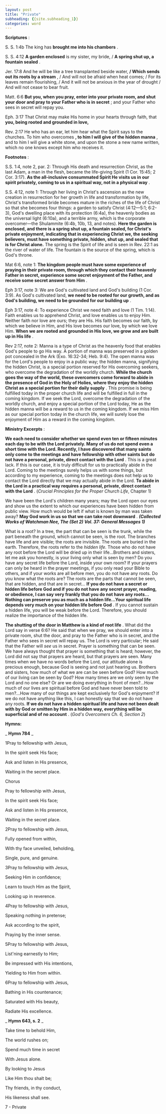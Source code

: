 ```yaml
---
layout: post
title: "Private"
subheading: {{site.subheading_1}}
categories: word
---
```


**Scriptures** :

S. S. 1:4b The king has **brought me into his chambers** .

S. S. 4:12 **A garden enclosed** is my sister, my bride, / **A spring shut up, a fountain sealed** .

Jer. 17:8 And he will be like a tree transplanted beside water, **/ Which sends out its roots by a stream** , / And will not be afraid when heat comes; / For its leaves remain flourishing, / And it will not be anxious in the year of drought / And will not cease to bear fruit.

Matt. 6:6 **But you, when you pray, enter into your private room, and shut your door and pray to your Father who is in secret** ; and your Father who sees in secret will repay you.

Eph. 3:17 That Christ may make His home in your hearts through faith, that **you, being rooted and grounded in love,**

Rev. 2:17 He who has an ear, let him hear what the Spirit says to the churches. To him who overcomes **, to him I will give of the hidden manna** , and to him I will give a white stone, and upon the stone a new name written, which no one knows except him who receives it.

**Footnotes** :

S.S. 1:4, note 2, par. 2: Through His death and resurrection Christ, as the last Adam, a man in the flesh, became the life-giving Spirit (1 Cor. 15:45; 2 Cor. 3:17). **As the all-inclusive consummated Spirit He visits us in our spirit privately, coming to us in a spiritual way, not in a physical way** .

S.S. 4:12, note 1: Through her living in Christ's ascension as the new creation in resurrection for her growth in life and transformation by life, Christ's transformed bride becomes mature in the riches of the life of Christ so that she becomes four things: a garden to satisfy Christ (4:12—5:1; 6:2-3), God's dwelling place with its protection (6:4a), the heavenly bodies as the universal light (6:10a), and a terrible army, which is the corporate overcomer—the Shulammite (6:4b, 10b, 13, and notes). **Here the garden is enclosed, and there is a spring shut up, a fountain sealed, for Christ's private enjoyment, indicating that in experiencing Christ we, the seeking believers, must have something private, hidden, shut up, and sealed that is for Christ alone.** The spring is the Spirit of life and is seen in Rev. 22:1 as the river of water of life. The fountain is the source of the spring, which is God's throne.

Mat 6:6, note 1: **The kingdom people must have some experience of praying in their private room, through which they contact their heavenly Father in secret, experience some secret enjoyment of the Father, and receive some secret answer from Him** .

Eph 3:17, note 3: We are God's cultivated land and God's building (1 Cor. 3:9). As God's cultivated land, **we need to be rooted for our growth, and as God's building, we need to be grounded for our building up** .

Eph 3:17, note 4: To experience Christ we need faith and love (1 Tim. 1:14). Faith enables us to apprehend Christ, and love enables us to enjoy Him. Neither faith nor love are ours; they are His. His faith becomes our faith, by which we believe in Him, and His love becomes our love, by which we love Him. **When we are rooted and grounded in His love, we grow and are built up in His life** .

Rev 2:17, note 2: Manna is a type of Christ as the heavenly food that enables God's people to go His way. A portion of manna was preserved in a golden pot concealed in the Ark (Exo. 16:32-34; Heb. 9:4). The open manna was for the Lord's people to enjoy in a public way; the hidden manna, signifying the hidden Christ, is a special portion reserved for His overcoming seekers, who overcome the degradation of the worldly church. **While the church goes the way of the world, these overcomers come forward to abide in the presence of God in the Holy of Holies, where they enjoy the hidden Christ as a special portion for their daily supply** . This promise is being fulfilled today in the proper church life and will be fulfilled in full in the coming kingdom. If we seek the Lord, overcome the degradation of the worldly church, and enjoy a special portion of the Lord today, He as the hidden manna will be a reward to us in the coming kingdom. If we miss Him as our special portion today in the church life, we will surely lose the enjoyment of Him as a reward in the coming kingdom.

**Ministry Excerpts** :

**We each need to consider whether we spend even ten or fifteen minutes each day to be with the Lord privately. Many of us do not spend even a short time with the Lord. Recently, I have discovered that many saints only come to the meetings and have fellowship with other saints but do not have a personal, private, direct contact with the Lord** . This is a great lack. If this is our case, it is truly difficult for us to practically abide in the Lord. Coming to the meetings surely helps us with some things, but according to my experience, coming to the meetings does not help us to contact the Lord directly that we may actually abide in the Lord. **To abide in the Lord in a practical way requires a personal, private, direct contact with the Lord** . (_Crucial Principles for the Proper Church Life_, Chapter 1)

We have been the Lord's children many years; may the Lord open our eyes and show us the extent to which our experiences have been hidden from public view. How much would be left if what is known by man was taken away? **May God work in us so that we can take root downward** . **_(Collected Works of Watchman Nee, The (Set 2) Vol. 37: General Messages 1)_**

What is a root? In a tree, the part that can be seen is the trunk, while the part beneath the ground, which cannot be seen, is the root. The branches have life and are visible; the roots are invisible. The roots are buried in the earth. Therefore, the roots refer to the _hidden life._ Those who do not have any root before the Lord will be dried up in their life…Brothers and sisters, let me ask you honestly, is your living only what is seen by men? Do you have any secret life before the Lord, inside your own room? If your prayers can only be heard in the prayer meetings, if you only read your Bible to others, and if your works are all before men, you do not have any roots. Do you know what the roots are? The roots are the parts that cannot be seen, that are hidden, and that are in secret… **If you do not have a secret or hidden life before God and if you do not have any secret prayer, reading, or obedience, I can say very frankly that you do not have any roots…Nothing can preserve you as much as a hidden life...Your spiritual life depends very much on your hidden life before God** . If you cannot sustain a hidden life, you will be weak before the Lord. Therefore, you should realize the importance of the hidden life.

**The shutting of the door in Matthew is a kind of root life** . What did the Lord say in verse 6:6? He said that when we pray, we should enter into a private room, shut the door, and pray to the Father who is in secret, and the Father who sees in secret will repay us. The Lord is very particular; He said that the Father will _see_ us in secret. Prayer is something that can be seen. We have always thought that prayer is something that is heard; however, the Lord did not say that prayers are heard, but that prayers are seen. Many times when we have no words before the Lord, our attitude alone is precious enough, because God is seeing and not just hearing us. Brothers and sisters, how much of what we are can be seen before God? How much of our living can be seen by God? How many times are we only seen by the Lord and no one else? Or are we doing everything in front of men?…How much of our lives are spiritual before God and have never been told to men?...How many of our things are kept exclusively for God's enjoyment? If we do not have anything like this, I can honestly say that we do not have any roots. **If we do not have a hidden spiritual life and have not been dealt with by God or smitten by Him in a hidden way, everything will be superficial and of no account** . (_God's Overcomers Ch. 6, Section 2_)

**Hymns:**

_ **Hymn 784** _

1Pray to fellowship with Jesus,

In the spirit seek His face;

Ask and listen in His presence,

Waiting in the secret place.

Chorus

Pray to fellowship with Jesus,

In the spirit seek His face;

Ask and listen in His presence,

Waiting in the secret place.

2Pray to fellowship with Jesus,

Fully opened from within,

With thy face unveiled, beholding,

Single, pure, and genuine.

3Pray to fellowship with Jesus,

Seeking Him in confidence;

Learn to touch Him as the Spirit,

Looking up in reverence.

4Pray to fellowship with Jesus,

Speaking nothing in pretense;

Ask according to the spirit,

Praying by the inner sense.

5Pray to fellowship with Jesus,

List'ning earnestly to Him;

Be impressed with His intentions,

Yielding to Him from within.

6Pray to fellowship with Jesus,

Bathing in His countenance;

Saturated with His beauty,

Radiate His excellence.

_ **Hymn 643, s. 2** _

Take time to behold Him,

The world rushes on;

Spend much time in secret

With Jesus alone.

By looking to Jesus

Like Him thou shalt be;

Thy friends, in thy conduct,

His likeness shall see.

7 - Private

